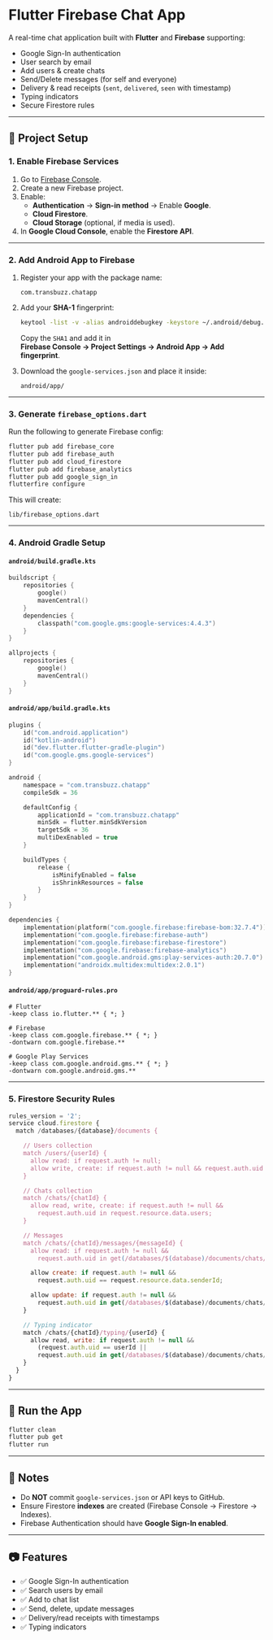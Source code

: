# Flutter Firebase Chat App

A real-time chat application built with **Flutter** and **Firebase** supporting:
- Google Sign-In authentication
- User search by email
- Add users & create chats
- Send/Delete messages (for self and everyone)
- Delivery & read receipts (`sent`, `delivered`, `seen` with timestamp)
- Typing indicators
- Secure Firestore rules

---

## 🔧 Project Setup

### 1. Enable Firebase Services
1. Go to [Firebase Console](https://console.firebase.google.com/).
2. Create a new Firebase project.
3. Enable:
   - **Authentication** → **Sign-in method** → Enable **Google**.
   - **Cloud Firestore**.
   - **Cloud Storage** (optional, if media is used).
4. In **Google Cloud Console**, enable the **Firestore API**.

---

### 2. Add Android App to Firebase
1. Register your app with the package name:
   ```
   com.transbuzz.chatapp
   ```
2. Add your **SHA-1** fingerprint:
   ```bash
   keytool -list -v -alias androiddebugkey -keystore ~/.android/debug.keystore -storepass android -keypass android
   ```
   Copy the `SHA1` and add it in  
   **Firebase Console → Project Settings → Android App → Add fingerprint**.

3. Download the `google-services.json` and place it inside:
   ```
   android/app/
   ```

---

### 3. Generate `firebase_options.dart`
Run the following to generate Firebase config:
```bash
flutter pub add firebase_core
flutter pub add firebase_auth
flutter pub add cloud_firestore
flutter pub add firebase_analytics
flutter pub add google_sign_in
flutterfire configure
```

This will create:
```
lib/firebase_options.dart
```

---

### 4. Android Gradle Setup

#### `android/build.gradle.kts`
```kotlin
buildscript {
    repositories {
        google()
        mavenCentral()
    }
    dependencies {
        classpath("com.google.gms:google-services:4.4.3")
    }
}

allprojects {
    repositories {
        google()
        mavenCentral()
    }
}
```

#### `android/app/build.gradle.kts`
```kotlin
plugins {
    id("com.android.application")
    id("kotlin-android")
    id("dev.flutter.flutter-gradle-plugin")
    id("com.google.gms.google-services")
}

android {
    namespace = "com.transbuzz.chatapp"
    compileSdk = 36

    defaultConfig {
        applicationId = "com.transbuzz.chatapp"
        minSdk = flutter.minSdkVersion
        targetSdk = 36
        multiDexEnabled = true
    }

    buildTypes {
        release {
            isMinifyEnabled = false
            isShrinkResources = false
        }
    }
}

dependencies {
    implementation(platform("com.google.firebase:firebase-bom:32.7.4"))
    implementation("com.google.firebase:firebase-auth")
    implementation("com.google.firebase:firebase-firestore")
    implementation("com.google.firebase:firebase-analytics")
    implementation("com.google.android.gms:play-services-auth:20.7.0")
    implementation("androidx.multidex:multidex:2.0.1")
}
```

#### `android/app/proguard-rules.pro`
```proguard
# Flutter
-keep class io.flutter.** { *; }

# Firebase
-keep class com.google.firebase.** { *; }
-dontwarn com.google.firebase.**

# Google Play Services
-keep class com.google.android.gms.** { *; }
-dontwarn com.google.android.gms.**
```

---

### 5. Firestore Security Rules
```js
rules_version = '2';
service cloud.firestore {
  match /databases/{database}/documents {

    // Users collection
    match /users/{userId} {
      allow read: if request.auth != null;
      allow write, create: if request.auth != null && request.auth.uid == userId;
    }

    // Chats collection
    match /chats/{chatId} {
      allow read, write, create: if request.auth != null &&
        request.auth.uid in request.resource.data.users;
    }

    // Messages
    match /chats/{chatId}/messages/{messageId} {
      allow read: if request.auth != null &&
        request.auth.uid in get(/databases/$(database)/documents/chats/$(chatId)).data.users;

      allow create: if request.auth != null &&
        request.auth.uid == request.resource.data.senderId;

      allow update: if request.auth != null &&
        request.auth.uid in get(/databases/$(database)/documents/chats/$(chatId)).data.users;
    }

    // Typing indicator
    match /chats/{chatId}/typing/{userId} {
      allow read, write: if request.auth != null &&
        (request.auth.uid == userId ||
        request.auth.uid in get(/databases/$(database)/documents/chats/$(chatId)).data.users);
    }
  }
}
```

---

## 🚀 Run the App
```bash
flutter clean
flutter pub get
flutter run
```

---

## 📌 Notes
- Do **NOT** commit `google-services.json` or API keys to GitHub.
- Ensure Firestore **indexes** are created (Firebase Console → Firestore → Indexes).
- Firebase Authentication should have **Google Sign-In enabled**.

---

## 📷 Features
- ✅ Google Sign-In authentication  
- ✅ Search users by email  
- ✅ Add to chat list  
- ✅ Send, delete, update messages  
- ✅ Delivery/read receipts with timestamps  
- ✅ Typing indicators  
